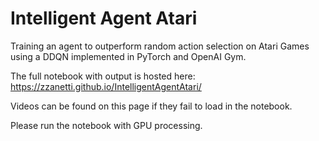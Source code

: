 # Intelligent Agent Atari
Training an agent to outperform random action selection on Atari Games using a DDQN implemented in PyTorch and OpenAI Gym.

The full notebook with output is hosted here: https://zzanetti.github.io/IntelligentAgentAtari/

Videos can be found on this page if they fail to load in the notebook.

Please run the notebook with GPU processing. 
